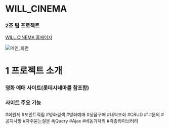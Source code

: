 <h1>WILL_CINEMA</h1>
<h3>2조 팀 프로젝트</h3>
<p><a href="http://itwillbs12.cafe24.com">WILL CINEMA 홈페이지</a></p>

<p>
  <img src="https://user-images.githubusercontent.com/55972804/70032008-e3b6da80-15ef-11ea-92ac-82d990c042bb.png" alt="메인_화면">
</p>

<h1>1 프로젝트 소개</h1>
<h3>영화 예매 사이트(롯데시네마를 참조함)</h3>

<h3>사이트 주요 기능</h3>
#회원제 #포인트적립
#영화검색 #영화예매
#상품구매 #내역조회
#CRUD #1:1문의 #공지사항 #자주묻는질문
#jQuery #Ajax #비동기처리
#각종라이브러리
